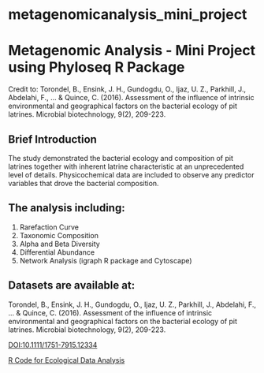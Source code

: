 # metagenomicanalysis_mini_project

# Metagenomic Analysis - Mini Project using Phyloseq R Package
Credit to: Torondel, B., Ensink, J. H., Gundogdu, O., Ijaz, U. Z., Parkhill, J., Abdelahi, F., ... & Quince, C. (2016). Assessment of the influence of intrinsic environmental and geographical factors on the bacterial ecology of pit latrines. Microbial biotechnology, 9(2), 209-223.

## Brief Introduction
The study demonstrated the bacterial ecology and composition of pit latrines together with inherent latrine characteristic at an unprecedented level of details. Physicochemical data are included to observe any predictor variables that drove the bacterial composition.

## The analysis including:
1. Rarefaction Curve
2. Taxonomic Composition
3. Alpha and Beta Diversity
4. Differential Abundance
5. Network Analysis (igraph R package and Cytoscape)



## Datasets are available at:
Torondel, B., Ensink, J. H., Gundogdu, O., Ijaz, U. Z., Parkhill, J., Abdelahi, F., ... & Quince, C. (2016). Assessment of the influence of intrinsic environmental and geographical factors on the bacterial ecology of pit latrines. Microbial biotechnology, 9(2), 209-223.

[DOI:10.1111/1751-7915.12334](DOI:10.1111/1751-7915.12334)

[R Code for Ecological Data Analysis](http://userweb.eng.gla.ac.uk/umer.ijaz/bioinformatics/ecological.html)
